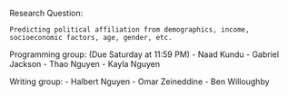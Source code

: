 Research Question:

    Predicting political affiliation from demographics, income, socioeconomic factors, age, gender, etc.

Programming group: (Due Saturday at 11:59 PM)
    - Naad Kundu
    - Gabriel Jackson
    - Thao Nguyen
    - Kayla Nguyen

Writing group:
    - Halbert Nguyen
    - Omar Zeineddine
    - Ben Willoughby

